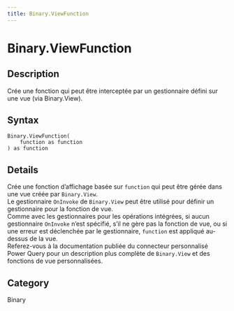 ```yaml
---
title: Binary.ViewFunction
---
```


# Binary.ViewFunction


## Description

Crée une fonction qui peut être interceptée par un gestionnaire défini sur une vue (via Binary.View).


## Syntax

```powerquery
Binary.ViewFunction(
    function as function
) as function
```


## Details

Crée une fonction d’affichage basée sur <code>function</code> qui peut être gérée dans une vue créée par <code>Binary.View</code>.<br />Le gestionnaire <code>OnInvoke</code> de <code>Binary.View</code> peut être utilisé pour définir un gestionnaire pour la fonction de vue.<br />Comme avec les gestionnaires pour les opérations intégrées, si aucun gestionnaire <code>OnInvoke</code> n’est spécifié, s’il ne gère pas la fonction de vue, ou si une erreur est déclenchée par le gestionnaire, <code>function</code> est appliqué au-dessus de la vue.<br />Referez-vous à la documentation publiée du connecteur personnalisé Power Query pour un description plus complète de <code>Binary.View</code> et des fonctions de vue personnalisées.<br />



## Category
Binary
